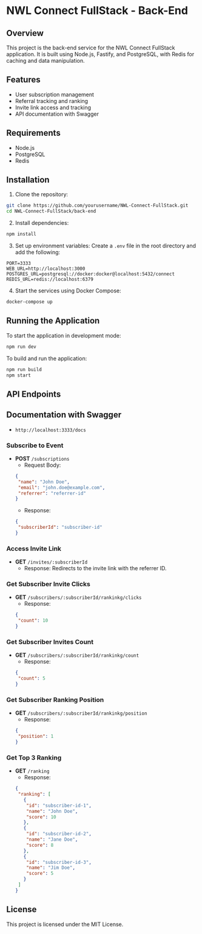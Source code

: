 # NWL Connect FullStack - Back-End

## Overview

This project is the back-end service for the NWL Connect FullStack application. It is built using Node.js, Fastify, and PostgreSQL, with Redis for caching and data manipulation.

## Features

- User subscription management
- Referral tracking and ranking
- Invite link access and tracking
- API documentation with Swagger

## Requirements

- Node.js
- PostgreSQL
- Redis

## Installation

1. Clone the repository:
  ```sh
  git clone https://github.com/yourusername/NWL-Connect-FullStack.git
  cd NWL-Connect-FullStack/back-end
  ```

2. Install dependencies:
  ```sh
  npm install
  ```

3. Set up environment variables:
  Create a `.env` file in the root directory and add the following:
  ```env
  PORT=3333
  WEB_URL=http://localhost:3000
  POSTGRES_URL=postgresql://docker:docker@localhost:5432/connect
  REDIS_URL=redis://localhost:6379
  ```

4. Start the services using Docker Compose:
  ```sh
  docker-compose up
  ```

## Running the Application

To start the application in development mode:
```sh
npm run dev
```

To build and run the application:
```sh
npm run build
npm start
```

## API Endpoints

## Documentation with Swagger
- `http://localhost:3333/docs`

### Subscribe to Event
- **POST** `/subscriptions`
  - Request Body:
   ```json
   {
    "name": "John Doe",
    "email": "john.doe@example.com",
    "referrer": "referrer-id"
   }
   ```
  - Response:
   ```json
   {
    "subscriberId": "subscriber-id"
   }
   ```

### Access Invite Link
- **GET** `/invites/:subscriberId`
  - Response: Redirects to the invite link with the referrer ID.

### Get Subscriber Invite Clicks
- **GET** `/subscribers/:subscriberId/rankinkg/clicks`
  - Response:
   ```json
   {
    "count": 10
   }
   ```

### Get Subscriber Invites Count
- **GET** `/subscribers/:subscriberId/rankinkg/count`
  - Response:
   ```json
   {
    "count": 5
   }
   ```

### Get Subscriber Ranking Position
- **GET** `/subscribers/:subscriberId/rankinkg/position`
  - Response:
   ```json
   {
    "position": 1
   }
   ```

### Get Top 3 Ranking
- **GET** `/ranking`
  - Response:
   ```json
   {
    "ranking": [
      {
       "id": "subscriber-id-1",
       "name": "John Doe",
       "score": 10
      },
      {
       "id": "subscriber-id-2",
       "name": "Jane Doe",
       "score": 8
      },
      {
       "id": "subscriber-id-3",
       "name": "Jim Doe",
       "score": 5
      }
    ]
   }
   ```

## License

This project is licensed under the MIT License.